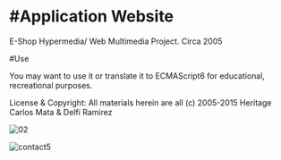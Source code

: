 #Application Website
=========

E-Shop Hypermedia/ Web Multimedia Project. Circa 2005

#Use

You may want to use it or translate it to ECMAScript6 for educational, recreational purposes.


License & Copyright:  All materials herein are all (c) 2005-2015 Heritage Carlos Mata & Delfi Ramirez


![02](https://cloud.githubusercontent.com/assets/2017479/4780237/ca58f62c-5c5e-11e4-8b91-c440b33532dc.jpg)


![contact5](https://cloud.githubusercontent.com/assets/2017479/4780236/be174378-5c5e-11e4-97b8-16ef49c55d3d.jpg)



